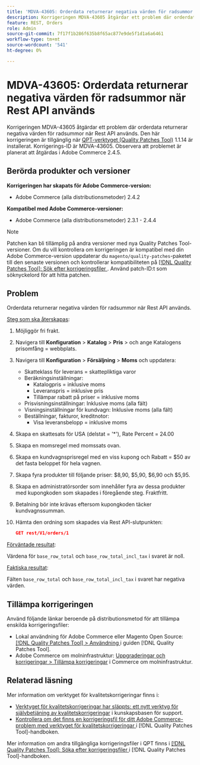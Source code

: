 ```yaml
---
title: 'MDVA-43605: Orderdata returnerar negativa värden för radsummor när Rest API används'
description: Korrigeringen MDVA-43605 åtgärdar ett problem där orderdata returnerar negativa värden för radsummor när Rest API används. Den här korrigeringen är tillgänglig när [QPT-verktyget (Quality Patches Tool)](https://experienceleague.adobe.com/en/docs/commerce-knowledge-base/kb/announcements/commerce-announcements/magento-quality-patches-released-new-tool-to-self-serve-quality-patches) 1.1.14 är installerat. Korrigerings-ID är MDVA-43605. Observera att problemet är planerat att åtgärdas i Adobe Commerce 2.4.5.
feature: REST, Orders
role: Admin
source-git-commit: 7f17f1b286f635b8f65ac877e9de5f1d1a6a6461
workflow-type: tm+mt
source-wordcount: '541'
ht-degree: 0%

---
```


# MDVA-43605: Orderdata returnerar negativa värden för radsummor när Rest API används

Korrigeringen MDVA-43605 åtgärdar ett problem där orderdata returnerar negativa värden för radsummor när Rest API används. Den här korrigeringen är tillgänglig när [QPT-verktyget (Quality Patches Tool)](https://experienceleague.adobe.com/en/docs/commerce-knowledge-base/kb/announcements/commerce-announcements/magento-quality-patches-released-new-tool-to-self-serve-quality-patches) 1.1.14 är installerat. Korrigerings-ID är MDVA-43605. Observera att problemet är planerat att åtgärdas i Adobe Commerce 2.4.5.

## Berörda produkter och versioner

**Korrigeringen har skapats för Adobe Commerce-version:**

* Adobe Commerce (alla distributionsmetoder) 2.4.2

**Kompatibel med Adobe Commerce-versioner:**

* Adobe Commerce (alla distributionsmetoder) 2.3.1 - 2.4.4

>[!NOTE]
>
>Patchen kan bli tillämplig på andra versioner med nya Quality Patches Tool-versioner. Om du vill kontrollera om korrigeringen är kompatibel med din Adobe Commerce-version uppdaterar du `magento/quality-patches`-paketet till den senaste versionen och kontrollerar kompatibiliteten på [[!DNL Quality Patches Tool]: Sök efter korrigeringsfiler ](https://experienceleague.adobe.com/en/docs/commerce-knowledge-base/kb/announcements/commerce-announcements/magento-quality-patches-released-new-tool-to-self-serve-quality-patches). Använd patch-ID:t som söknyckelord för att hitta patchen.

## Problem

Orderdata returnerar negativa värden för radsummor när Rest API används.

<u>Steg som ska återskapas</u>:

1. Möjliggör fri frakt.
1. Navigera till **Konfiguration** > **Katalog** > **Pris** > och ange Katalogens prisomfång = webbplats.
1. Navigera till **Konfiguration** > **Försäljning** > **Moms** och uppdatera:
   * Skatteklass för leverans = skattepliktiga varor
   * Beräkningsinställningar:
      * Katalogpris = inklusive moms
      * Leveranspris = inklusive pris
      * Tillämpar rabatt på priser = inklusive moms
   * Prisvisningsinställningar: Inklusive moms (alla fält)
   * Visningsinställningar för kundvagn: Inklusive moms (alla fält)
   * Beställningar, fakturor, kreditnotor:
      * Visa leveransbelopp = inklusive moms
1. Skapa en skattesats för USA (delstat = &#39;*&#39;), Rate Percent = 24.00
1. Skapa en momsregel med momssats ovan.
1. Skapa en kundvagnsprisregel med en viss kupong och Rabatt = $50 av det fasta beloppet för hela vagnen.
1. Skapa fyra produkter till följande priser: $8,90, $5,90, $6,90 och $5,95.
1. Skapa en administratörsorder som innehåller fyra av dessa produkter med kupongkoden som skapades i föregående steg. Fraktfritt.
1. Betalning bör inte krävas eftersom kupongkoden täcker kundvagnssumman.
1. Hämta den ordning som skapades via Rest API-slutpunkten:

   ```json
   GET rest/V1/orders/1
   ```

<u>Förväntade resultat</u>:

Värdena för `base_row_total` och `base_row_total_incl_tax` i svaret är noll.

<u>Faktiska resultat</u>:

Fälten `base_row_total` och `base_row_total_incl_tax` i svaret har negativa värden.

## Tillämpa korrigeringen

Använd följande länkar beroende på distributionsmetod för att tillämpa enskilda korrigeringsfiler:

* Lokal användning för Adobe Commerce eller Magento Open Source: [[!DNL Quality Patches Tool] > Användning ](/help/tools/quality-patches-tool/usage.md) i guiden [!DNL Quality Patches Tool].
* Adobe Commerce om molninfrastruktur: [Uppgraderingar och korrigeringar > Tillämpa korrigeringar](https://experienceleague.adobe.com/docs/commerce-cloud-service/user-guide/develop/upgrade/apply-patches.html) i Commerce om molninfrastruktur.

## Relaterad läsning

Mer information om verktyget för kvalitetskorrigeringar finns i:

* [Verktyget för kvalitetskorrigeringar har släppts: ett nytt verktyg för självbetjäning av kvalitetskorrigeringar](https://experienceleague.adobe.com/en/docs/commerce-knowledge-base/kb/announcements/commerce-announcements/magento-quality-patches-released-new-tool-to-self-serve-quality-patches) i kunskapsbasen för support.
* [Kontrollera om det finns en korrigeringsfil för ditt Adobe Commerce-problem med verktyget för kvalitetskorrigeringar ](/help/tools/quality-patches-tool/patches-available-in-qpt/check-patch-for-magento-issue-with-magento-quality-patches.md) i [!DNL Quality Patches Tool]-handboken.

Mer information om andra tillgängliga korrigeringsfiler i QPT finns i [[!DNL Quality Patches Tool]: Söka efter korrigeringsfiler ](https://experienceleague.adobe.com/tools/commerce-quality-patches/index.html) i [!DNL Quality Patches Tool]-handboken.
